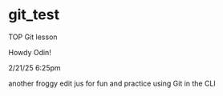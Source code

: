 # git_test
TOP Git lesson

Howdy Odin!

2/21/25
6:25pm

another froggy edit jus for fun and practice using Git in the CLI 
